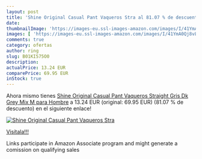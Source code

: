 ```yaml
---
layout: post
title: 'Shine Original Casual Pant Vaqueros Stra al 81.07 % de descuento'
date: 
thumbnailImage: 'https://images-eu.ssl-images-amazon.com/images/I/41YmA0Qj8vL._SL200_.jpg'
images: [ 'https://images-eu.ssl-images-amazon.com/images/I/41YmA0Qj8vL._SL200_.jpg' ]
comments: true
category: ofertas
author: ring
slug: B01KI575O0
description:
actualPrice: 13.24 EUR
comparePrice: 69.95 EUR
inStock: true
---
```


Ahora mismo tienes [Shine Original Casual Pant Vaqueros Straight  Gris  Dk Grey Mix   M para Hombre](https://www.amazon.es/dp/B01KI575O0/?tag=tolees-21) a 13.24 EUR (original: 69.95 EUR) (81.07 %  de descuento) en el siguiente enlace!

[![Shine Original Casual Pant Vaqueros Stra](https://images-eu.ssl-images-amazon.com/images/I/41YmA0Qj8vL._SL200_.jpg)](https://www.amazon.es/dp/B01KI575O0/?tag=tolees-21)

[Visítala!!!](https://www.amazon.es/dp/B01KI575O0/?tag=tolees-21)

Links participate in Amazon Associate program and might generate a comission on qualifying sales

